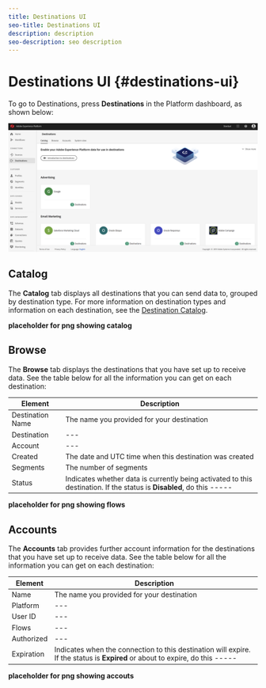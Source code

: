 ```yaml
---
title: Destinations UI
seo-title: Destinations UI
description: description
seo-description: seo description
---
```


# Destinations UI {#destinations-ui}

To go to Destinations, press **Destinations** in the Platform dashboard, as shown below:

![Destinations-overview](/help/rtcdp/destinations/assets/destinations-overview.png)

## Catalog

The **Catalog** tab displays all destinations that you can send data to, grouped by destination type. For more information on destination types and information on each destination, see the [Destination Catalog](/help/rtcdp/destinations/destinations-catalog.md).

**placeholder for png showing catalog**

## Browse

The **Browse** tab displays the destinations that you have set up to receive data. See the table below for all the information you can get on each destination:


Element | Description 
---------|----------
 Destination Name | The name you provided for your destination
 Destination | ---
 Account | ---
 Created | The date and UTC time when this destination was created
 Segments | The number of segments 
 Status | Indicates whether data is currently being activated to this destination. If the status is **Disabled**, do this -----

 **placeholder for png showing flows**

## Accounts

The **Accounts** tab provides further account information for the destinations that you have set up to receive data. See the table below for all the information you can get on each destination:

Element | Description 
---------|----------
 Name | The name you provided for your destination
 Platform | ---
 User ID | ---
 Flows | ---
 Authorized | ---
 Expiration | Indicates when the connection to this destination will expire. If the status is **Expired** or about to expire, do this -----

 **placeholder for png showing accouts**
